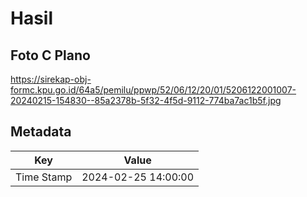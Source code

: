# Hasil

## Foto C Plano

https://sirekap-obj-formc.kpu.go.id/64a5/pemilu/ppwp/52/06/12/20/01/5206122001007-20240215-154830--85a2378b-5f32-4f5d-9112-774ba7ac1b5f.jpg


## Metadata

| Key        | Value               |
| ---------- | ------------------- |
| Time Stamp | 2024-02-25 14:00:00 |



